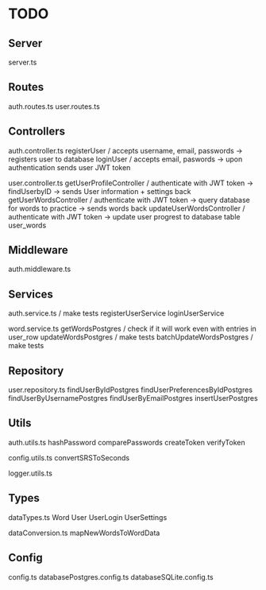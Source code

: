 # TODO

## Server
  server.ts

## Routes
  auth.routes.ts 
  user.routes.ts 

## Controllers
  auth.controller.ts
    registerUser / accepts username, email, passwords -> registers user to database
    loginUser / accepts email, paswords -> upon authentication sends user JWT token

  user.controller.ts
    getUserProfileController / authenticate with JWT token -> findUserbyID -> sends User information + settings back
    getUserWordsController / authenticate with JWT token -> query database for words to practice -> sends words back
    updateUserWordsController / authenticate with JWT token -> update user progrest to database table user_words
     

## Middleware
  auth.middleware.ts

## Services
  auth.service.ts / make tests
    registerUserService 
    loginUserService

  word.service.ts
    getWordsPostgres / check if it will work even with entries in user_row
    updateWordsPostgres / make tests
    batchUpdateWordsPostgres / make tests

## Repository
  user.repository.ts
    findUserByIdPostgres
    findUserPreferencesByIdPostgres
    findUserByUsernamePostgres
    findUserByEmailPostgres
    insertUserPostgres

## Utils
  auth.utils.ts
    hashPassword
    comparePasswords
    createToken 
    verifyToken

  config.utils.ts
    convertSRSToSeconds

  logger.utils.ts

## Types
  dataTypes.ts
    Word
    User
    UserLogin
    UserSettings

  dataConversion.ts
    mapNewWordsToWordData

## Config
  config.ts
  databasePostgres.config.ts
  databaseSQLite.config.ts
